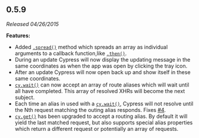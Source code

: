 ## 0.5.9

_Released 04/26/2015_

**Features:**

- Added [`.spread()`](/api/commands/spread) method which spreads an array as individual arguments to a callback function,like [`.then()`](/api/commands/then).
- During an update Cypress will now display the updating message in the same coordinates as when the app was open by clicking the tray icon.
- After an update Cypress will now open back up and show itself in these same coordinates.
- [`cy.wait()`](/api/commands/wait) can now accept an array of route aliases which will wait until all have completed. This array of resolved XHRs will become the next subject.
- Each time an alias in used with a [`cy.wait()`](/api/commands/wait), Cypress will not resolve until the Nth request matching the outing alias responds. Fixes [#4](https://github.com/cypress-io/cypress/issues/4).
- [`cy.get()`](/api/commands/get) has been upgraded to accept a routing alias. By default it will yield the last matched request, but also supports special alias properties which return a different request or potentially an array of requests.

